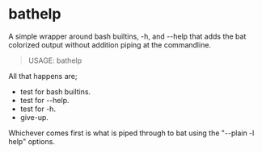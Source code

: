 # bathelp

A simple wrapper around bash builtins, -h, and --help that adds the bat colorized output without addition piping at the commandline.

> USAGE:
> bathelp <command>

All that happens are;
- test for bash builtins.
- test for --help.
- test for -h.
- give-up.

Whichever comes first is what is piped through to bat using the "--plain -l help" options.
